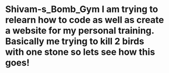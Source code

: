 # Shivam-s_Bomb_Gym I am trying to relearn how to code as well as create a website for my personal training. Basically me trying to kill 2 birds with one stone so lets see how this goes!
